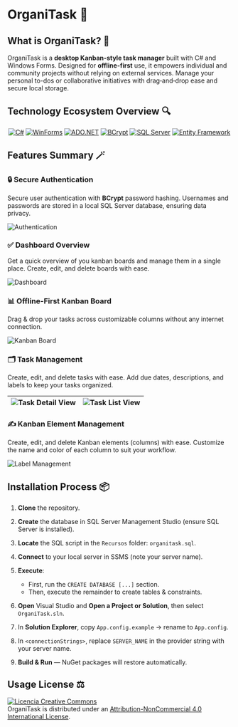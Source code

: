 # OrganiTask 🚀

## What is OrganiTask? 📝

OrganiTask is a **desktop Kanban-style task manager** built with C# and Windows Forms. Designed for **offline-first** use, it empowers individual and community projects without relying on external services. Manage your personal to-dos or collaborative initiatives with drag‑and‑drop ease and secure local storage.

## Technology Ecosystem Overview 🔍

<p align="center">
  <a href="https://docs.microsoft.com/dotnet/csharp/"><img alt="C#" src="https://img.shields.io/badge/C%23-green?style=for-the-badge" /></a>
  <a href="https://learn.microsoft.com/dotnet/framework/winforms/"><img alt="WinForms" src="https://img.shields.io/badge/WinForms-dark_green_?style=for-the-badge" /></a>
  <a href="https://docs.microsoft.com/dotnet/framework/data/adonet/"><img alt="ADO.NET" src="https://img.shields.io/badge/ADO.NET-yellow?style=for-the-badge" /></a>
  <a href="https://www.nuget.org/packages/BCrypt.Net-Next/"><img alt="BCrypt" src="https://img.shields.io/badge/BCrypt-orange?style=for-the-badge" /></a>
  <a href="https://www.microsoft.com/sql-server/"><img alt="SQL Server" src="https://img.shields.io/badge/SQL%20Server-2022-blue?style=for-the-badge" /></a>
  <a href="https://docs.microsoft.com/ef/"><img alt="Entity Framework" src="https://img.shields.io/badge/Entity%20Framework-6.2-yellow?style=for-the-badge" /></a>
</p>

## Features Summary 🪄

### 🔒 Secure Authentication
Secure user authentication with **BCrypt** password hashing. Usernames and passwords are stored in a local SQL Server database, ensuring data privacy.

![Authentication](https://i.imgur.com/oo7GsP1.png)

### ✅ Dashboard Overview
Get a quick overview of you kanban boards and manage them in a single place. Create, edit, and delete boards with ease.

![Dashboard](https://i.imgur.com/uPfJ1qY.png)

### 📊 Offline-First Kanban Board

Drag & drop your tasks across customizable columns without any internet connection.

![Kanban Board](https://i.imgur.com/xwvMtEC.png)

### 🗂️ Task Management
Create, edit, and delete tasks with ease. Add due dates, descriptions, and labels to keep your tasks organized.

| ![Task Detail View](https://i.imgur.com/4JaTxDy.png) | ![Task List View](https://i.imgur.com/yI2VUC5.png) |
| :------------------------------------------------: | :--------------------------------------------------: |



### ✍️ Kanban Element Management
Create, edit, and delete Kanban elements (columns) with ease. Customize the name and color of each column to suit your workflow.

![Label Management](https://i.imgur.com/USYKl5r.png)


## Installation Process 📦

1. **Clone** the repository.
2. **Create** the database in SQL Server Management Studio (ensure SQL Server is installed).
3. **Locate** the SQL script in the `Recursos` folder: `organitask.sql`.
4. **Connect** to your local server in SSMS (note your server name).
5. **Execute**:

   * First, run the `CREATE DATABASE [...]` section.
   * Then, execute the remainder to create tables & constraints.
6. **Open** Visual Studio and **Open a Project or Solution**, then select `OrganiTask.sln`.
7. In **Solution Explorer**, copy `App.config.example` → rename to `App.config`.
8. In `<connectionStrings>`, replace `SERVER_NAME` in the provider string with your server name.
9. **Build & Run** — NuGet packages will restore automatically.

## Usage License ⚖️

<a rel="license" href="http://creativecommons.org/licenses/by-nc/4.0/"><img alt="Licencia Creative Commons" style="border-width:0" src="https://i.creativecommons.org/l/by-nc/4.0/88x31.png" /></a><br /> <span xmlns:dct="http://purl.org/dc/terms/" property="dct:title" rel="dct:type">
OrganiTask is distributed under an <a rel="license" href="http://creativecommons.org/licenses/by-nc/4.0/">Attribution-NonCommercial 4.0 International License</a>. </span>
